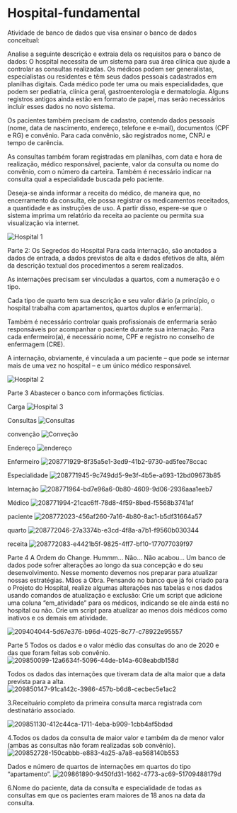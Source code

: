 # Hospital-fundamental
Atividade de banco de dados que visa ensinar o banco de dados conceitual:

Analise a seguinte descrição e extraia dela os requisitos para o banco de dados: O hospital necessita de um sistema para sua área clínica que ajude a controlar as consultas realizadas. Os médicos podem ser generalistas, especialistas ou residentes e têm seus dados pessoais cadastrados em planilhas digitais. Cada médico pode ter uma ou mais especialidades, que podem ser pediatria, clínica geral, gastroenterologia e dermatologia. Alguns registros antigos ainda estão em formato de papel, mas serão necessários incluir esses dados no novo sistema.

Os pacientes também precisam de cadastro, contendo dados pessoais (nome, data de nascimento, endereço, telefone e e-mail), documentos (CPF e RG) e convênio. Para cada convênio, são registrados nome, CNPJ e tempo de carência.

As consultas também foram registradas em planilhas, com data e hora de realização, médico responsável, paciente, valor da consulta ou nome do convênio, com o número da carteira. Também é necessário indicar na consulta qual a especialidade buscada pelo paciente.

Deseja-se ainda informar a receita do médico, de maneira que, no encerramento da consulta, ele possa registrar os medicamentos receitados, a quantidade e as instruções de uso. A partir disso, espere-se que o sistema imprima um relatório da receita ao paciente ou permita sua visualização via internet.

![Hospital 1](https://github.com/Fabio7fb/Hospital-fundamental/assets/125493191/1d3aa548-788b-4f85-8018-40f3139b206f)


Parte 2: Os Segredos do Hospital
Para cada internação, são anotados a dados de entrada, a dados previstos de alta e dados efetivos de alta, além da descrição textual dos procedimentos a serem realizados.

As internações precisam ser vinculadas a quartos, com a numeração e o tipo.

Cada tipo de quarto tem sua descrição e seu valor diário (a princípio, o hospital trabalha com apartamentos, quartos duplos e enfermaria).

Também é necessário controlar quais profissionais de enfermaria serão responsáveis ​​por acompanhar o paciente durante sua internação. Para cada enfermeiro(a), é necessário nome, CPF e registro no conselho de enfermagem (CRE).

A internação, obviamente, é vinculada a um paciente – que pode se internar mais de uma vez no hospital – e um único médico responsável.

![Hospital 2](https://github.com/Fabio7fb/Hospital-fundamental/assets/125493191/208cf514-f169-4d95-85b9-e64c5f78ece4)


Parte 3
Abastecer o banco com informações fictícias.

Carga
![Hospital 3](https://github.com/Fabio7fb/Hospital-fundamental/assets/125493191/09a23a0f-924a-4b0f-88a1-93336e289f96)


Consultas
![Consultas](https://github.com/Fabio7fb/Hospital-fundamental/assets/125493191/68e0b3d5-4a84-4e54-a71e-fafc4f1cbee3)


convenção
![Conveção](https://github.com/Fabio7fb/Hospital-fundamental/assets/125493191/f8c2963a-9330-4f6e-80fb-5a835b765f6a)


Endereço
![endereço](https://github.com/Fabio7fb/Hospital-fundamental/assets/125493191/0d6ebd12-f996-4359-9711-520d2bffcd9f)


Enfermeiro
![208771929-8f35a5e1-3ed9-41b2-9730-ad5fee78ccac](https://github.com/Fabio7fb/Hospital-fundamental/assets/125493191/89b371d4-83a0-41fd-b99b-cd047ab1a74c)


Especialidade
![208771945-9c749dd5-9e3f-4b5e-a693-12bd09673b85](https://github.com/Fabio7fb/Hospital-fundamental/assets/125493191/62186efc-5bce-4f90-b181-997cb24011e2)


Internação
![208771964-bd7e96a6-0b80-4609-9d06-2936aaa1eeb7](https://github.com/Fabio7fb/Hospital-fundamental/assets/125493191/bf6cd2e4-050d-47ba-aeed-0b096e4ca4fc)


Médico
![208771994-21cac6ff-78d8-4f59-8bed-f5568b3741af](https://github.com/Fabio7fb/Hospital-fundamental/assets/125493191/bc665bb4-7bc7-4036-9901-bf6a0da22b8e)


paciente
![208772023-456af260-7a16-4b80-8ac1-b5df31664a57](https://github.com/Fabio7fb/Hospital-fundamental/assets/125493191/2ce0ff60-9ef9-4853-ba02-d90fed7404a1)


quarto
![208772046-27a3374b-e3cd-4f8a-a7b1-f9560b030344](https://github.com/Fabio7fb/Hospital-fundamental/assets/125493191/4ceccd68-0505-402e-99a5-384460e70e48)


receita
![208772083-e4421b5f-9825-4ff7-bf10-177077039f97](https://github.com/Fabio7fb/Hospital-fundamental/assets/125493191/d5b878a1-e3fc-431a-84c0-5497e7b42e7d)


Parte 4
A Ordem do Change. Hummm... Não... Não acabou... Um banco de dados pode sofrer alterações ao longo da sua concepção e do seu desenvolvimento. Nesse momento devemos nos preparar para atualizar nossas estratégias. Mãos a Obra. Pensando no banco que já foi criado para o Projeto do Hospital, realize algumas alterações nas tabelas e nos dados usando comandos de atualização e exclusão: Crie um script que adicione uma coluna “em_atividade” para os médicos, indicando se ele ainda está no hospital ou não. Crie um script para atualizar ao menos dois médicos como inativos e os demais em atividade.

![209404044-5d67e376-b96d-4025-8c77-c78922e95557](https://github.com/Fabio7fb/Hospital-fundamental/assets/125493191/b30218fc-2b8b-40a2-88e6-88d10d0a5193)


Parte 5
Todos os dados e o valor médio das consultas do ano de 2020 e das que foram feitas sob convênio.
![209850099-12a6634f-5096-44de-b14a-608eabdb158d](https://github.com/Fabio7fb/Hospital-fundamental/assets/125493191/bfcaa956-620f-4fa4-91ad-313edd7f4dd8)


Todos os dados das internações que tiveram data de alta maior que a data prevista para a alta.
![209850147-91ca142c-3986-457b-b6d8-cecbec5e1ac2](https://github.com/Fabio7fb/Hospital-fundamental/assets/125493191/0b016509-2f93-4404-a251-51e300c51575)


3.Receituário completo da primeira consulta marca registrada com destinatário associado.

![209851130-412c44ca-1711-4eba-b909-1cbb4af5bdad](https://github.com/Fabio7fb/Hospital-fundamental/assets/125493191/925507b4-8ab5-428f-98c5-e8485a6d7e02)


4.Todos os dados da consulta de maior valor e também da de menor valor (ambas as consultas não foram realizadas sob convênio).
![209852728-150cabbb-e883-4a25-a7a8-ea568140b553](https://github.com/Fabio7fb/Hospital-fundamental/assets/125493191/da85acbd-7e04-4c90-b46a-a5330234f7d2)


Dados e número de quartos de internações em quartos do tipo “apartamento”.
![209861890-9450fd31-1662-4773-ac69-51709488179d](https://github.com/Fabio7fb/Hospital-fundamental/assets/125493191/09a57e97-4919-4a94-85ae-7202a027dbf6)


6.Nome do paciente, data da consulta e especialidade de todas as consultas em que os pacientes eram maiores de 18 anos na data da consulta.
